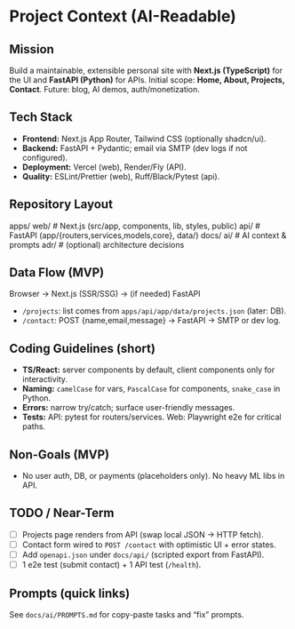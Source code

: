 # Project Context (AI-Readable)

## Mission
Build a maintainable, extensible personal site with **Next.js (TypeScript)** for the UI and **FastAPI (Python)** for APIs.
Initial scope: **Home, About, Projects, Contact**. Future: blog, AI demos, auth/monetization.

## Tech Stack
- **Frontend:** Next.js App Router, Tailwind CSS (optionally shadcn/ui).
- **Backend:** FastAPI + Pydantic; email via SMTP (dev logs if not configured).
- **Deployment:** Vercel (web), Render/Fly (API).
- **Quality:** ESLint/Prettier (web), Ruff/Black/Pytest (api).

## Repository Layout
apps/
  web/ # Next.js (src/app, components, lib, styles, public)
  api/ # FastAPI (app/{routers,services,models,core}, data/)
docs/
  ai/ # AI context & prompts
  adr/ # (optional) architecture decisions


## Data Flow (MVP)
Browser → Next.js (SSR/SSG) → (if needed) FastAPI
- `/projects`: list comes from `apps/api/app/data/projects.json` (later: DB).
- `/contact`: POST {name,email,message} → FastAPI → SMTP or dev log.

## Coding Guidelines (short)
- **TS/React:** server components by default, client components only for interactivity.
- **Naming:** `camelCase` for vars, `PascalCase` for components, `snake_case` in Python.
- **Errors:** narrow try/catch; surface user-friendly messages.
- **Tests:** API: pytest for routers/services. Web: Playwright e2e for critical paths.

## Non-Goals (MVP)
- No user auth, DB, or payments (placeholders only). No heavy ML libs in API.

## TODO / Near-Term
- [ ] Projects page renders from API (swap local JSON → HTTP fetch).
- [ ] Contact form wired to `POST /contact` with optimistic UI + error states.
- [ ] Add `openapi.json` under `docs/api/` (scripted export from FastAPI).
- [ ] 1 e2e test (submit contact) + 1 API test (`/health`).

## Prompts (quick links)
See `docs/ai/PROMPTS.md` for copy-paste tasks and “fix” prompts.
